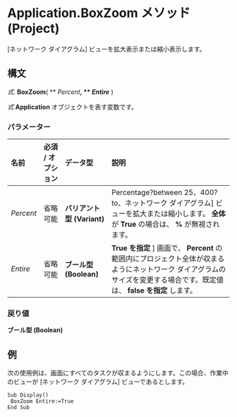 
# Application.BoxZoom メソッド (Project)

[ネットワーク ダイアグラム] ビューを拡大表示または縮小表示します。


## 構文

 _式_. **BoxZoom**( ** _Percent_**, ** _Entire_** )

 _式_ **Application** オブジェクトを表す変数です。


### パラメーター



|**名前**|**必須 / オプション**|**データ型**|**説明**|
|:-----|:-----|:-----|:-----|
| _Percent_|省略可能|**バリアント型 (Variant)**|Percentage?between 25、400?to、ネットワーク ダイアグラム] ビューを拡大または縮小します。 **全体** が **True** の場合は、 **%** が無視されます。|
| _Entire_|省略可能|**ブール型 (Boolean)**|**True を指定** ] 画面で、 **Percent** の範囲内にプロジェクト全体が収まるようにネットワーク ダイアグラムのサイズを変更する場合です。既定値は、 **false を指定** します。|

### 戻り値

 **ブール型 (Boolean)**


## 例

次の使用例は、画面にすべてのタスクが収まるようにします。この場合、作業中のビューが [ネットワーク ダイアグラム] ビューであるとします。


```
Sub Display() 
 BoxZoom Entire:=True 
End Sub
```

